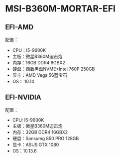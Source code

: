 # MSI-B360M-MORTAR-EFI

## EFI-AMD
配置：
- CPU：I5-9600K
- 主板：微星B360M迫击炮
- 内存：16GB DDR4 8GBX2
- 硬盘：西数黑盘NVME+Intel 760P 250GB
- 显卡：AMD Vega 56蓝宝石
- OS： 10.14

## EFI-NVIDIA
配置：
- CPU: I5-9600K
- 主板：微星B360M迫击炮
- 内存：32GB DDR4 16GBX2
- 硬盘：Sansumg 850 PRO 128GB
- 显卡：ASUS GTX 1080
- OS：10.13.6
